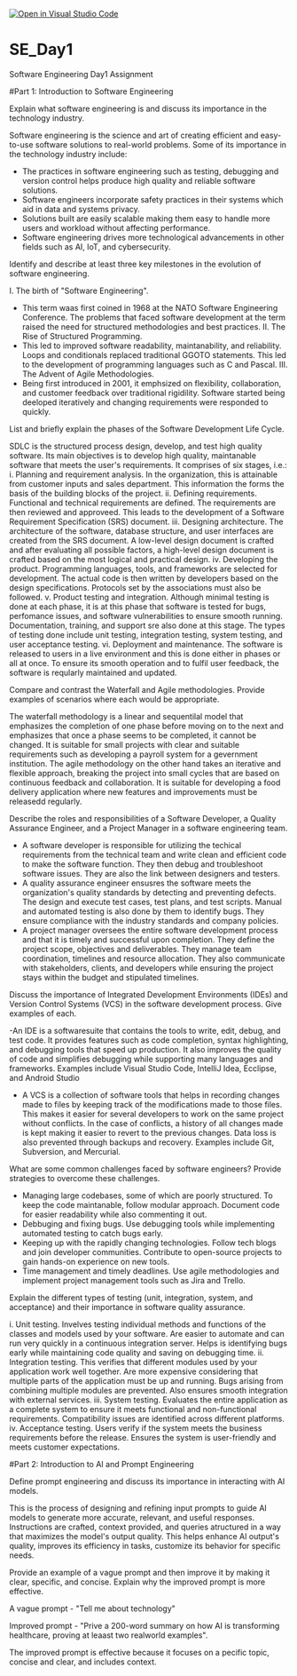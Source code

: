 [![Open in Visual Studio Code](https://classroom.github.com/assets/open-in-vscode-2e0aaae1b6195c2367325f4f02e2d04e9abb55f0b24a779b69b11b9e10269abc.svg)](https://classroom.github.com/online_ide?assignment_repo_id=18378619&assignment_repo_type=AssignmentRepo)
# SE_Day1
Software Engineering Day1 Assignment

#Part 1: Introduction to Software Engineering

Explain what software engineering is and discuss its importance in the technology industry.

Software engineering is  the science and art of creating efficient and easy-to-use software solutions to real-world problems. Some of its importance in the technology  industry include:
  - The practices in software engineering such as testing, debugging and version control helps produce high quality and reliable software solutions.
  - Software engineers incorporate safety practices in their systems which aid in data and systems privacy.
  - Solutions built are easily scalable making them easy to handle more users and workload without affecting performance.
  - Software engineering drives more technological advancements in other fields such as AI, IoT, and cybersecurity.

Identify and describe at least three key milestones in the evolution of software engineering.

I. The birth of "Software Engineering".
  - This term  waas first coined in 1968 at the NATO Software Engineering Conference. The problems that faced software development at the term raised the need for structured methodologies and best practices.
II. The Rise of Structured Programming.
  - This led to improved software readability, maintanability, and reliability. Loops and conditionals replaced traditional GGOTO statements. This led to the development of programming languages such as C and        Pascal.
III. The Advent of Agile Methodologies.
  - Being first introduced in 2001, it emphsized on flexibility, collaboration, and customer feedback over traditional rigidility. Software started being deeloped iteratively and changing requirements were           responded to quickly. 

List and briefly explain the phases of the Software Development Life Cycle.

SDLC is the structured process design, develop, and test high quality software. Its main objectives is to develop high quality, maintanable software that meets the user's requirements. It comprises of six stages, i.e.:
  i. Planning and requirement analysis. In the organization, this is attainable from customer inputs and sales department. This information the forms the basis of the building blocks of the project. 
  ii. Defining requirements. Functional and technical requirements are defined. The requirements are then reviewed and approveed. This leads to the development of a Software Requirement Specification (SRS) document.
  iii. Designing architecture. The architecture of the software, database structure, and user interfaces are created from the SRS document. A low-level design document is crafted and after evaluating all possible factors, a high-level design document is crafted based on the most logical and practical design.
  iv. Developing the product. Programming languages, tools, and frameworks are selected for development. The actual code is then written by developers based on the design specifications. Protocols set by the associations must also be followed.
  v. Product testing and integration. Although minimal testing is done at each phase, it is at this phase that software is tested for bugs, perfomance issues, and software vulnerabilities to ensure smooth running. Documentation, training, and support sre also done at this stage. The types of testing done include unit testing, integration testing, system testing, and user acceptance testing.
  vi. Deployment and maintenance. The software is released to users in a live environment and this is done either in phases or all at once. To ensure its smooth operation and to fulfil user feedback, the software is reqularly maintained and updated. 

Compare and contrast the Waterfall and Agile methodologies. Provide examples of scenarios where each would be appropriate.

The waterfall methodology is a linear and sequentilal model that emphasizes the completion of one phase before moving on to the next and emphasizes that once a phase seems to be completed, it cannot be changed. It is suitable for small projects with clear and suitable requirements such as developing a payroll system for a gevernment institution. The agile methodology on the other hand takes an iterative and flexible approach, breaking the project into small cycles that are based on continuous feedback and collaboration. It is suitable for developing a food delivery application where new features and improvements must be releasedd regularly. 

Describe the roles and responsibilities of a Software Developer, a Quality Assurance Engineer, and a Project Manager in a software engineering team.

- A software developer is responsible for utilizing the techical requirements from the technical team and write clean and efficient code to make the software function. They then debug and troubleshoot software issues. They are also the link between designers and testers.
- A quality assurance engineer ensusres the software meets the organization's quality standards by detecting and preventing defects. The design and execute test cases, test plans, and test scripts. Manual and automated testing is also done by them to identify bugs. They ensure compliance with the industry standards and company policies.
- A project manager oversees the entire software development process and that it is timely and successful upon completion. They define the project scope, objectives and deliverables. They manage team coordination, timelines and resource allocation. They also communicate with stakeholders, clients, and developers while ensuring the project stays within the budget and stipulated timelines. 

Discuss the importance of Integrated Development Environments (IDEs) and Version Control Systems (VCS) in the software development process. Give examples of each.

-An IDE is a softwaresuite that contains the tools to write, edit, debug, and test code. It provides features such as code completion, syntax highlighting, and debugging tools that speed up production. It also improves the quality of code and simplifies debugging while supporting many languages and frameworks. Examples include Visual Studio Code, IntelliJ Idea, Ecclipse, and Android Studio
- A VCS is a collection of software tools that helps in recording changes made to files by keeping track of the modifications made to those files. This makes it easier for several developers to work on  the same project without conflicts. In the case of conflicts, a history of all changes made is kept making it easier to revert to the previous changes. Data loss is also prevented through backups and recovery. Examples include Git, Subversion, and Mercurial.

What are some common challenges faced by software engineers? Provide strategies to overcome these challenges.

- Managing large codebases, some of which are poorly structured. To keep the code maintanable, follow modular approach. Document code for easier readability while also commenting it out.
- Debbuging and fixing bugs. Use debugging tools while implementing automated testing to catch bugs early.
- Keeping up with the rapidly changing technologies. Follow tech blogs and join developer communities. Contribute  to open-source projects to gain hands-on experience on new tools.
- Time management and timely deadlines. Use agile methodologies and implement project management tools such as Jira and Trello.

Explain the different types of testing (unit, integration, system, and acceptance) and their importance in software quality assurance.

i. Unit testing. Invelves testing individual methods and functions of the classes and models used by your software. Are easier to automate and can run very quickly in a continuous integration server. Helps is identifying bugs early while maintaining code quality and saving on debugging time.
ii. Integration testing. This verifies that different modules used by your application work well together. Are more expensive considering that multiple parts of the application must be up and running. Bugs arising from combining multiple modules are prevented. Also ensures smooth integration with external services.
iii. System testing. Evaluates the entire application as a complete system to ensure it meets functional and non-functional requirements. Compatibility issues are identified across different platforms. 
iv. Acceptance testing. Users verify if the system meets the business requirements before the release. Ensures the system is user-friendly and meets customer expectations. 

#Part 2: Introduction to AI and Prompt Engineering


Define prompt engineering and discuss its importance in interacting with AI models.

This is the process of designing and refining input prompts to guide AI models to generate more accurate, relevant, and useful responses. Instructions are crafted, context provided, and queries atructured in a way that maximizes the model's output quality. This helps enhance AI output's quality, improves its efficiency in tasks, customize its behavior for specific needs.

Provide an example of a vague prompt and then improve it by making it clear, specific, and concise. Explain why the improved prompt is more effective.

A vague prompt - "Tell me about technology"

Improved prompt - "Prive a 200-word summary on how AI is transforming healthcare, proving at leaast two realworld examples".

The improved prompt is effective because it focuses on a pecific topic, concise and clear, and includes context.
